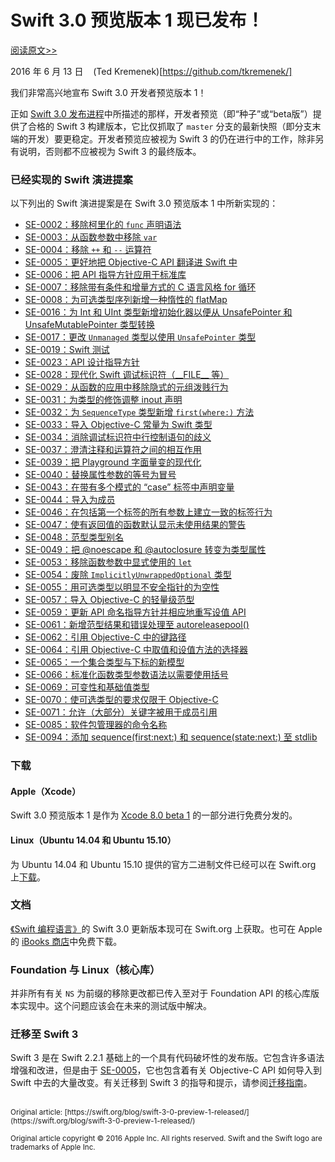 # Swift 3.0 预览版本 1 现已发布！

[阅读原文>>](https://swift.org/blog/swift-3-0-preview-1-released/)

2016 年 6 月 13 日&nbsp;&nbsp;&nbsp;&nbsp;(Ted Kremenek)[https://github.com/tkremenek/]

我们非常高兴地宣布 Swift 3.0 开发者预览版本 1！

正如 [Swift 3.0 发布进程](../05/swift-3-0-release-process.md)中所描述的那样，开发者预览（即“种子”或“beta版”）提供了合格的 Swift 3 构建版本，它比仅抓取了 `master` 分支的最新快照（即分支末端的开发）要更稳定。开发者预览应被视为 Swift 3 的仍在进行中的工作，除非另有说明，否则都不应被视为 Swift 3 的最终版本。

### 已经实现的 Swift 演进提案

以下列出的 Swift 演进提案是在 Swift 3.0 预览版本 1 中所新实现的：

* [SE-0002：移除柯里化的 `func` 声明语法](https://github.com/apple/swift-evolution/blob/master/proposals/0002-remove-currying.md)
* [SE-0003：从函数参数中移除 `var`](https://github.com/apple/swift-evolution/blob/master/proposals/0003-remove-var-parameters.md)
* [SE-0004：移除 `++` 和 `--` 运算符](https://github.com/apple/swift-evolution/blob/master/proposals/0004-remove-pre-post-inc-decrement.md)
* [SE-0005：更好地把 Objective-C API 翻译进 Swift 中](https://github.com/apple/swift-evolution/blob/master/proposals/0005-objective-c-name-translation.md)
* [SE-0006：把 API 指导方针应用于标准库](https://github.com/apple/swift-evolution/blob/master/proposals/0006-apply-api-guidelines-to-the-standard-library.md)
* [SE-0007：移除带有条件和增量方式的 C 语言风格 for 循环](https://github.com/apple/swift-evolution/blob/master/proposals/0007-remove-c-style-for-loops.md)
* [SE-0008：为可选类型序列新增一种惰性的 flatMap](https://github.com/apple/swift-evolution/blob/master/proposals/0008-lazy-flatmap-for-optionals.md)
* [SE-0016：为 Int 和 UInt 类型新增初始化器以便从 UnsafePointer 和 UnsafeMutablePointer 类型转换](https://github.com/apple/swift-evolution/blob/master/proposals/0016-initializers-for-converting-unsafe-pointers-to-ints.md)
* [SE-0017：更改 `Unmanaged` 类型以使用 `UnsafePointer` 类型](https://github.com/apple/swift-evolution/blob/master/proposals/0017-convert-unmanaged-to-use-unsafepointer.md)
* [SE-0019：Swift 测试](https://github.com/apple/swift-evolution/blob/master/proposals/0019-package-manager-testing.md)
* [SE-0023：API 设计指导方针](https://github.com/apple/swift-evolution/blob/master/proposals/0023-api-guidelines.md)
* [SE-0028：现代化 Swift 调试标识符（\_\_FILE\_\_ 等）](https://github.com/apple/swift-evolution/blob/master/proposals/0028-modernizing-debug-identifiers.md)
* [SE-0029：从函数的应用中移除隐式的元组泼贱行为](https://github.com/apple/swift-evolution/blob/master/proposals/0029-remove-implicit-tuple-splat.md)
* [SE-0031：为类型的修饰调整 inout 声明](https://github.com/apple/swift-evolution/blob/master/proposals/0031-adjusting-inout-declarations.md)
* [SE-0032：为 `SequenceType` 类型新增 `first(where:)` 方法](https://github.com/apple/swift-evolution/blob/master/proposals/0032-sequencetype-find.md)
* [SE-0033：导入 Objective-C 常量为 Swift 类型](https://github.com/apple/swift-evolution/blob/master/proposals/0033-import-objc-constants.md)
* [SE-0034：消除调试标识符中行控制语句的歧义](https://github.com/apple/swift-evolution/blob/master/proposals/0034-disambiguating-line.md)
* [SE-0037：澄清注释和运算符之间的相互作用](https://github.com/apple/swift-evolution/blob/master/proposals/0037-clarify-comments-and-operators.md)
* [SE-0039：把 Playground 字面量变的现代化](https://github.com/apple/swift-evolution/blob/master/proposals/0039-playgroundliterals.md)
* [SE-0040：替换属性参数的等号为冒号](https://github.com/apple/swift-evolution/blob/master/proposals/0040-attributecolons.md)
* [SE-0043：在带有多个模式的 “case” 标签中声明变量](https://github.com/apple/swift-evolution/blob/master/proposals/0043-declare-variables-in-case-labels-with-multiple-patterns.md)
* [SE-0044：导入为成员](https://github.com/apple/swift-evolution/blob/master/proposals/0044-import-as-member.md)
* [SE-0046：在包括第一个标签的所有参数上建立一致的标签行为](https://github.com/apple/swift-evolution/blob/master/proposals/0046-first-label.md)
* [SE-0047：使有返回值的函数默认显示未使用结果的警告](https://github.com/apple/swift-evolution/blob/master/proposals/0047-nonvoid-warn.md)
* [SE-0048：范型类型别名](https://github.com/apple/swift-evolution/blob/master/proposals/0048-generic-typealias.md)
* [SE-0049：把 @noescape 和 @autoclosure 转变为类型属性](https://github.com/apple/swift-evolution/blob/master/proposals/0049-noescape-autoclosure-type-attrs.md)
* [SE-0053：移除函数参数中显式使用的 `let`](https://github.com/apple/swift-evolution/blob/master/proposals/0053-remove-let-from-function-parameters.md)
* [SE-0054：废除 `ImplicitlyUnwrappedOptional` 类型](https://github.com/apple/swift-evolution/blob/master/proposals/0054-abolish-iuo.md)
* [SE-0055：用可选类型以明显不安全指针的为空性](https://github.com/apple/swift-evolution/blob/master/proposals/0055-optional-unsafe-pointers.md)
* [SE-0057：导入 Objective-C 的轻量级范型](https://github.com/apple/swift-evolution/blob/master/proposals/0057-importing-objc-generics.md)
* [SE-0059：更新 API 命名指导方针并相应地重写设值 API](https://github.com/apple/swift-evolution/blob/master/proposals/0059-updated-set-apis.md)
* [SE-0061：新增范型结果和错误处理至 autoreleasepool()](https://github.com/apple/swift-evolution/blob/master/proposals/0061-autoreleasepool-signature.md)
* [SE-0062：引用 Objective-C 中的键路径](https://github.com/apple/swift-evolution/blob/master/proposals/0062-objc-keypaths.md)
* [SE-0064：引用 Objective-C 中取值和设值方法的选择器](https://github.com/apple/swift-evolution/blob/master/proposals/0064-property-selectors.md)
* [SE-0065：一个集合类型与下标的新模型](https://github.com/apple/swift-evolution/blob/master/proposals/0065-collections-move-indices.md)
* [SE-0066：标准化函数类型参数语法以需要使用括号](https://github.com/apple/swift-evolution/blob/master/proposals/0066-standardize-function-type-syntax.md)
* [SE-0069：可变性和基础值类型](https://github.com/apple/swift-evolution/blob/master/proposals/0069-swift-mutability-for-foundation.md)
* [SE-0070：使可选类型的要求仅限于 Objective-C](https://github.com/apple/swift-evolution/blob/master/proposals/0070-optional-requirements.md)
* [SE-0071：允许（大部分）关键字被用于成员引用](https://github.com/apple/swift-evolution/blob/master/proposals/0071-member-keywords.md)
* [SE-0085：软件包管理器的命令名称](https://github.com/apple/swift-evolution/blob/master/proposals/0085-package-manager-command-name.md)
* [SE-0094：添加 sequence(first:next:) 和 sequence(state:next:) 至 stdlib](https://github.com/apple/swift-evolution/blob/master/proposals/0094-sequence-function.md)

### 下载

#### Apple（Xcode）

Swift 3.0 预览版本 1 是作为 [Xcode 8.0 beta 1](https://developer.apple.com/xcode/download) 的一部分进行免费分发的。

#### Linux（Ubuntu 14.04 和 Ubuntu 15.10）

为 Ubuntu 14.04 和 Ubuntu 15.10 提供的官方二进制文件已经可以在 Swift.org 上[下载](https://swift.org/download/)。

### 文档

[《Swift 编程语言》](https://swift.org/documentation/#the-swift-programming-language)的 Swift 3.0 更新版本现可在 Swift.org 上获取。也可在 Apple 的 [iBooks 商店](https://itunes.apple.com/us/book/the-swift-programming-language/id1002622538?mt=11)中免费下载。

### Foundation 与 Linux（核心库）

并非所有有关 `NS` 为前缀的移除更改都已传入至对于 Foundation API 的核心库版本实现中。这个问题应该会在未来的测试版中解决。

### 迁移至 Swift 3

Swift 3 是在 Swift 2.2.1 基础上的一个具有代码破坏性的发布版。它包含许多语法增强和改进，但是由于 [SE-0005](https://github.com/apple/swift-evolution/blob/master/proposals/0005-objective-c-name-translation.md)，它也包含着有关 Objective-C API 如何导入到 Swift 中去的大量改变。有关迁移到 Swift 3 的指导和提示，请参阅[迁移指南](https://swift.org/migration-guide/)。

<br />
<sub>Original article: [https://swift.org/blog/swift-3-0-preview-1-released/](https://swift.org/blog/swift-3-0-preview-1-released/)</sub>

<sup>Original article copyright © 2016 Apple Inc. All rights reserved. Swift and the Swift logo are trademarks of Apple Inc.</sup>
